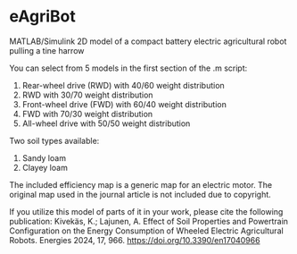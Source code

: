 # eAgriBot
MATLAB/Simulink 2D model of a compact battery electric agricultural robot pulling a tine harrow

You can select from 5 models in the first section of the .m script:
1. Rear-wheel drive (RWD) with 40/60 weight distribution
2. RWD with 30/70 weight distribution
3. Front-wheel drive (FWD) with 60/40 weight distribution
4. FWD with 70/30 weight distribution
5. All-wheel drive with 50/50 weight distribution

Two soil types available:
1. Sandy loam
2. Clayey loam

The included efficiency map is a generic map for an electric motor. The original map used in the journal article is not included due to copyright.

If you utilize this model of parts of it in your work, please cite the following publication:
Kivekäs, K.; Lajunen, A. Effect of Soil Properties and Powertrain Configuration on the Energy Consumption of Wheeled Electric Agricultural Robots. Energies 2024, 17, 966. https://doi.org/10.3390/en17040966

